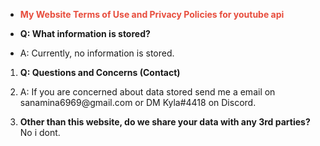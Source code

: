 <ul>
	<li><span style="color:#e74c3c"><strong>My Website Terms of Use and Privacy Policies for youtube api</strong></span></li>
</ul>

<ul>
	<li><strong>Q: What information is stored?</strong></li>
</ul>

<ul>
	<li>A: Currently, no information is stored.</li>
</ul>

<ol>
	<li>
	<p><strong>Q: Questions and Concerns (Contact)</strong></p>
	</li>
	<li>A: If you are concerned about data stored send me a email on sanamina6969@gmail.com</a> or DM Kyla#4418 on Discord.</li>
	<li>
	<p><strong>Other than this website, do we share your data with any 3rd parties?</strong>&nbsp; No i dont.</p>
	</li>
</ol>
